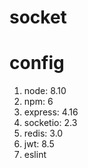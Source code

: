 # socket
# config
1. node: 8.10
2. npm: 6
3. express: 4.16
4. socketio: 2.3
5. redis: 3.0
6. jwt: 8.5
7. eslint
